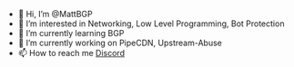 - 👋 Hi, I’m @MattBGP
- 👀 I’m interested in Networking, Low Level Programming, Bot Protection
- 🌱 I’m currently learning BGP
- 💞️ I’m currently working on PipeCDN, Upstream-Abuse
- 📫 How to reach me [Discord](https://lookup.guru/1026100758908768346)

<!---
MattBGP/MattBGP is a ✨ special ✨ repository because its `README.md` (this file) appears on your GitHub profile.
You can click the Preview link to take a look at your changes.
--->
